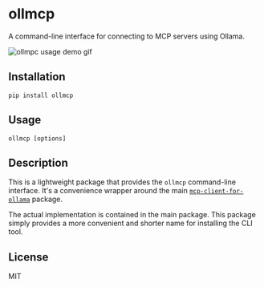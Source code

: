 # ollmcp

A command-line interface for connecting to MCP servers using Ollama.

![ollmpc usage demo gif](https://github.com/jonigl/mcp-client-for-ollama/blob/main/misc/ollmcp-demo.gif)

## Installation

```
pip install ollmcp
```

## Usage

```
ollmcp [options]
```

## Description

This is a lightweight package that provides the `ollmcp` command-line interface. It's a convenience wrapper around the main [`mcp-client-for-ollama`](https://github.com/jonigl/mcp-client-for-ollama) package.

The actual implementation is contained in the main package. This package simply provides a more convenient and shorter name for installing the CLI tool.

## License

MIT
